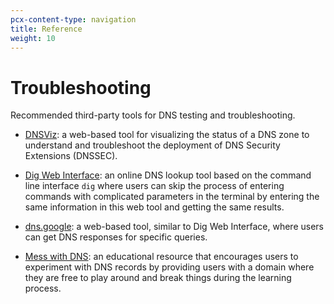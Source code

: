 ```yaml
---
pcx-content-type: navigation
title: Reference
weight: 10
---
```


# Troubleshooting

Recommended third-party tools for DNS testing and troubleshooting.

- [DNSViz](https://dnsviz.net): a web-based tool for visualizing the status of a DNS zone to understand and troubleshoot the deployment of DNS Security Extensions (DNSSEC).

- [Dig Web Interface](https://digwebinterface.com): an online DNS lookup tool based on the command line interface `dig` where users can skip the process of entering commands with complicated parameters in the terminal by entering the same information in this web tool and getting the same results.

- [dns.google](https://dns.google): a web-based tool, similar to Dig Web Interface, where users can get DNS responses for specific queries.

- [Mess with DNS](https://messwithdns.net): an educational resource that encourages users to experiment with DNS records by providing users with a domain where they are free to play around and break things during the learning process.